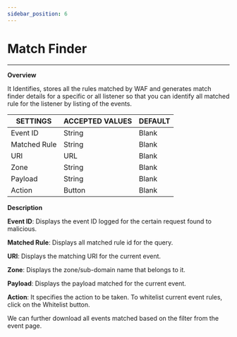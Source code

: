 ```yaml
---
sidebar_position: 6
---
```

# Match Finder

---

**Overview**

It Identifies, stores all the rules matched by WAF and generates match finder details for a specific or all listener so that you can identify all matched rule for the listener by listing of the events.

| SETTINGS     | ACCEPTED VALUES | DEFAULT |
|--------------|-----------------|---------|
| Event ID     | String          | Blank   |
| Matched Rule | String          | Blank   |
| URI          | URL             | Blank   |
| Zone         | String          | Blank   |
| Payload      | String          | Blank   |
| Action       | Button          | Blank   |

**Description**

**Event ID**: Displays the event ID logged for the certain request found to malicious.

**Matched Rule**: Displays all matched rule id for the query. 

**URI**: Displays the matching URI for the current event.

**Zone**: Displays the zone/sub-domain name that belongs to it.

**Payload**: Displays the payload matched for the current event.

**Action**: It specifies the action to be taken. To whitelist current event rules, click on the Whitelist button.

We can further download all events matched based on the filter from the event page.